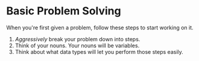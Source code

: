 # Basic Problem Solving
When you're first given a problem, follow these steps to start working on it.

1. _Aggressively_ break your problem down into steps.
1. Think of your nouns.
Your nouns will be variables.
1. Think about what data types will let you perform those steps easily.
